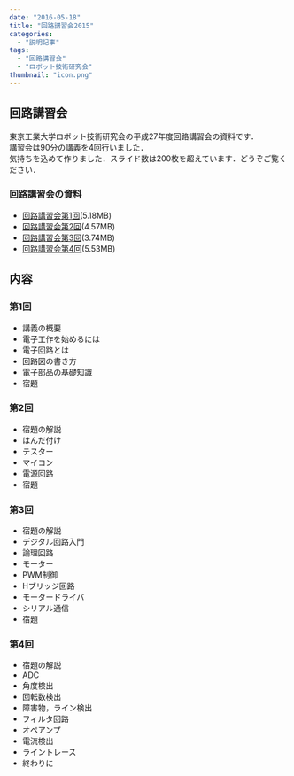 ```yaml
---
date: "2016-05-18"
title: "回路講習会2015"
categories:
  - "説明記事"
tags:
  - "回路講習会"
  - "ロボット技術研究会"
thumbnail: "icon.png"
---
```



## 回路講習会

東京工業大学ロボット技術研究会の平成27年度回路講習会の資料です．  
講習会は90分の講義を4回行いました．  
気持ちを込めて作りました．スライド数は200枚を超えています．どうぞご覧ください．
<!--more-->

### 回路講習会の資料

  * [回路講習会第1回](CL1.pdf)(5.18MB)
  * [回路講習会第2回](CL2.pdf)(4.57MB)
  * [回路講習会第3回](CL3.pdf)(3.74MB)
  * [回路講習会第4回](CL4.pdf)(5.53MB)

## 内容

### 第1回

  * 講義の概要
  * 電子工作を始めるには
  * 電子回路とは
  * 回路図の書き方
  * 電子部品の基礎知識
  * 宿題

### 第2回

  * 宿題の解説
  * はんだ付け
  * テスター
  * マイコン
  * 電源回路
  * 宿題

### 第3回

  * 宿題の解説
  * デジタル回路入門
  * 論理回路
  * モーター
  * PWM制御
  * Hブリッジ回路
  * モータードライバ
  * シリアル通信
  * 宿題

### 第4回

  * 宿題の解説
  * ADC
  * 角度検出
  * 回転数検出
  * 障害物，ライン検出
  * フィルタ回路
  * オペアンプ
  * 電流検出
  * ライントレース
  * 終わりに


